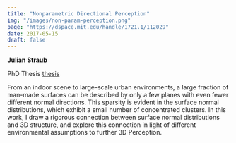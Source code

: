 ```yaml
---
title: "Nonparametric Directional Perception"
img: "/images/non-param-perception.png"
page: "https://dspace.mit.edu/handle/1721.1/112029"
date: 2017-05-15
draft: false
---
```

**Julian Straub**

PhD Thesis
[thesis](https://dspace.mit.edu/bitstream/handle/1721.1/112029/1006379939-MIT.pdf?sequence=1&isAllowed=y)

From an indoor scene to large-scale urban environments, a large fraction of man-made surfaces can be described by only a few planes with even fewer different normal directions. This sparsity is evident in the surface normal distributions, which exhibit a small number of concentrated clusters. In this work, I draw a rigorous connection between surface normal distributions and 3D structure, and explore this connection in light of different environmental assumptions to further 3D Perception. 
